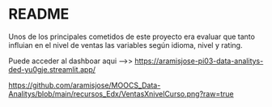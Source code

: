 # README

Unos de los principales cometidos de este proyecto era evaluar que tanto influian en el nivel de ventas las variables según idioma, nivel y rating.

Puede acceder al dashboar aqui -->> https://aramisjose-pi03-data-analitys-ded-yu0gje.streamlit.app/

https://github.com/aramisjose/MOOCS_Data-Analitys/blob/main/recursos_Edx/VentasXnivelCurso.png?raw=true



